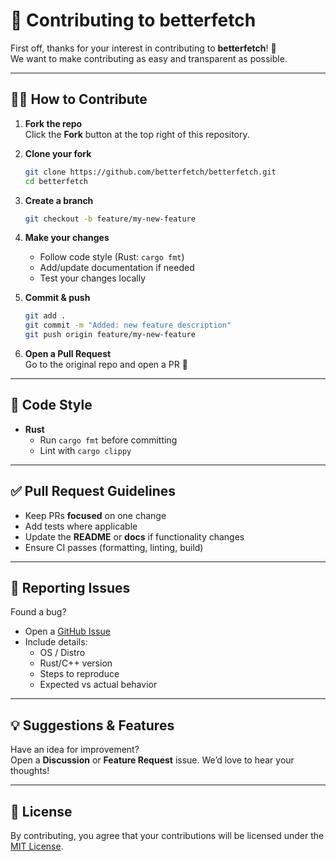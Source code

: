 # 🤝 Contributing to betterfetch

First off, thanks for your interest in contributing to **betterfetch**! 🎉  
We want to make contributing as easy and transparent as possible.

---

## 🧑‍💻 How to Contribute

1. **Fork the repo**  
   Click the **Fork** button at the top right of this repository.

2. **Clone your fork**  
   ```bash
   git clone https://github.com/betterfetch/betterfetch.git
   cd betterfetch
   ```

3. **Create a branch**  
   ```bash
   git checkout -b feature/my-new-feature
   ```

4. **Make your changes**  
   - Follow code style (Rust: `cargo fmt`)
   - Add/update documentation if needed
   - Test your changes locally

5. **Commit & push**  
   ```bash
   git add .
   git commit -m "Added: new feature description"
   git push origin feature/my-new-feature
   ```

6. **Open a Pull Request**  
   Go to the original repo and open a PR 🚀

---

## 🧾 Code Style

- **Rust**
  - Run `cargo fmt` before committing
  - Lint with `cargo clippy`

---

## ✅ Pull Request Guidelines

- Keep PRs **focused** on one change
- Add tests where applicable
- Update the **README** or **docs** if functionality changes
- Ensure CI passes (formatting, linting, build)

---

## 🐛 Reporting Issues

Found a bug?  
- Open a [GitHub Issue](https://github.com/betterfetch/betterfetch/issues/new)
- Include details:
  - OS / Distro
  - Rust/C++ version
  - Steps to reproduce
  - Expected vs actual behavior

---

## 💡 Suggestions & Features

Have an idea for improvement?  
Open a **Discussion** or **Feature Request** issue. We’d love to hear your thoughts!

---

## 📜 License

By contributing, you agree that your contributions will be licensed under the [MIT License](LICENSE).
